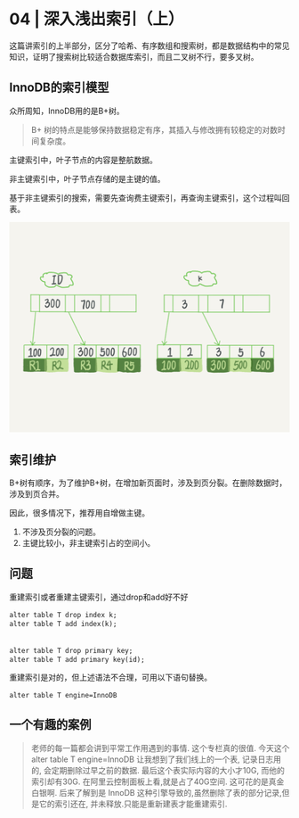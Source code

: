 # 04 | 深入浅出索引（上）


这篇讲索引的上半部分，区分了哈希、有序数组和搜索树，都是数据结构中的常见知识，证明了搜索树比较适合数据库索引，而且二叉树不行，要多叉树。

## InnoDB的索引模型

众所周知，InnoDB用的是B+树。

>B+ 树的特点是能够保持数据稳定有序，其插入与修改拥有较稳定的对数时间复杂度。

主键索引中，叶子节点的内容是整航数据。

非主键索引中，叶子节点存储的是主键的值。

基于非主键索引的搜索，需要先查询费主键索引，再查询主键索引，这个过程叫回表。

![](images/04-1.png)


## 索引维护

B+树有顺序，为了维护B+树，在增加新页面时，涉及到页分裂。在删除数据时，涉及到页合并。

因此，很多情况下，推荐用自增做主键。

1. 不涉及页分裂的问题。
2. 主键比较小，非主键索引占的空间小。


## 问题

重建索引或者重建主键索引，通过drop和add好不好

```
alter table T drop index k;
alter table T add index(k);


alter table T drop primary key;
alter table T add primary key(id);
```

重建索引是对的，但上述语法不合理，可用以下语句替换。

```
alter table T engine=InnoDB
```


## 一个有趣的案例

>老师的每一篇都会讲到平常工作用遇到的事情. 这个专栏真的很值.
>今天这个 alter table T engine=InnoDB 让我想到了我们线上的一个表, 记录日志用的, 会定期删除过早之前的数据. 最后这个表实际内容的大小才10G, 而他的索引却有30G. 在阿里云控制面板上看,就是占了40G空间. 这可花的是真金白银啊.
>后来了解到是 InnoDB 这种引擎导致的,虽然删除了表的部分记录,但是它的索引还在, 并未释放.只能是重新建表才能重建索引.